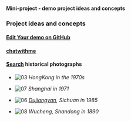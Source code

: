 #### Mini-project - demo project ideas and concepts

### Project ideas and concepts

#### [Edit Your demo on GitHub](https://github.com/muyun/dev.mini-project/edit/master/README.md)

#### <u>[chatwithme](https://github.com/muyun/dev.kbs/tree/master/chatwithme)</u> 

#### <u>[Search](https://github.com/muyun/dev.kbs/tree/master/myart)</u> historical photographs  
* ![03](https://github.com/muyun/muyun.github.io/blob/main/docs/img/03.jpg)   *HongKong in the 1970s* 

* ![07](https://github.com/muyun/muyun.github.io/blob/main/docs/img/07.jpg)   *Shanghai in 1971* 

* ![06](https://github.com/muyun/muyun.github.io/blob/main/docs/img/06.jpg)   *[Dujiangyan](https://en.wikipedia.org/wiki/Dujiangyan), Sichuan in 1985*  

* ![08](https://github.com/muyun/muyun.github.io/blob/main/docs/img/08.jpg)   *Wucheng, Shandong in 1890*


